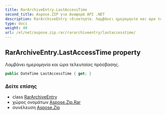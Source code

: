 ```yaml
---
title: RarArchiveEntry.LastAccessTime
second_title: Aspose.ZIP για Αναφορά API .NET
description: RarArchiveEntry ιδιοκτησία. Λαμβάνει ημερομηνία και ώρα τελευταίας πρόσβασης.
type: docs
weight: 40
url: /el/net/aspose.zip.rar/rararchiveentry/lastaccesstime/
---
```

## RarArchiveEntry.LastAccessTime property

Λαμβάνει ημερομηνία και ώρα τελευταίας πρόσβασης.

```csharp
public DateTime LastAccessTime { get; }
```

### Δείτε επίσης

* class [RarArchiveEntry](../)
* χώρος ονομάτων [Aspose.Zip.Rar](../../rararchiveentry/)
* συνέλευση [Aspose.Zip](../../../)


